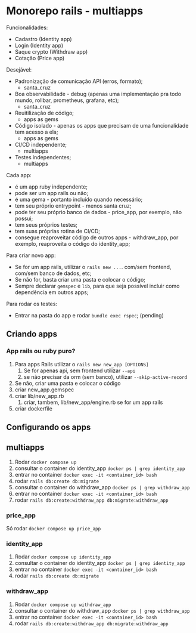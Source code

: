 # Monorepo rails - multiapps

Funcionalidades:
- Cadastro (Identity app)
- Login (Identity app)
- Saque crypto (Withdraw app)
- Cotação (Price app)

Desejável:
- Padronização de comunicação API (erros, formato);
  - santa_cruz
- Boa observabilidade - debug (apenas uma implementação pra todo mundo, rollbar, prometheus, grafana, etc);
  - santa_cruz
- Reuitilização de código;
  - apps as gems
- Código isolado - apenas os apps que precisam de uma funcionalidade tem acesso a ela;
  - apps as gems
- CI/CD independente;
  - multiapps
- Testes independentes;
  - multiapps

Cada app:
- é um app ruby independente;
- pode ser um app rails ou não;
- é uma gema - portanto incluído quando necessário;
- tem seu próprio entrypoint - menos santa cruz;
- pode ter seu próprio banco de dados - price_app, por exemplo, não possui;
- tem seus próprios testes;
- tem suas próprias rotina de CI/CD;
- consegue reaproveitar código de outros apps - withdraw_app, por exemplo, reaproveita o código do identity_app;

Para criar novo app:
- Se for um app rails, utilizar o `rails new ...`. com/sem frontend, com/sem banco de dados, etc;
- Se não for, basta criar uma pasta e colocar o código;
- Sempre declarar `gemspec` e `lib`, para que seja possível incluir como dependência em outros apps;

Para rodar os testes:
- Entrar na pasta do app e rodar `bundle exec rspec`; (pending)

## Criando apps
### App rails ou ruby puro?
1. Para apps Rails utilizar o `rails new new_app [OPTIONS]`
   1. Se for apenas api, sem frontend utilizar `--api`
   2. se não precisar da orm (sem banco), utilizar `--skip-active-record`
2. Se não, criar uma pasta e colocar o código
3. criar new_app.gemspec
4. criar lib/new_app.rb
   1. criar, tambem, lib/new_app/engine.rb se for um app rails
5. criar dockerfile

## Configurando os apps
## multiapps
1. Rodar `docker compose up`
2. consultar o container do identity_app `docker ps | grep identity_app`
3. entrar no container `docker exec -it <container_id> bash`
4. rodar `rails db:create db:migrate`
5. consultar o container do withdraw_app `docker ps | grep withdraw_app`
3. entrar no container `docker exec -it <container_id> bash`
4. rodar `rails db:create:withdraw_app db:migrate:withdraw_app`

### price_app
Só rodar `docker compose up price_app`

### identity_app
1. Rodar `docker compose up identity_app`
2. consultar o container do identity_app `docker ps | grep identity_app`
3. entrar no container `docker exec -it <container_id> bash`
4. rodar `rails db:create db:migrate`

### withdraw_app
1. Rodar `docker compose up withdraw_app`
2. consultar o container do withdraw_app `docker ps | grep withdraw_app`
3. entrar no container `docker exec -it <container_id> bash`
4. rodar `rails db:create:withdraw_app db:migrate:withdraw_app`
